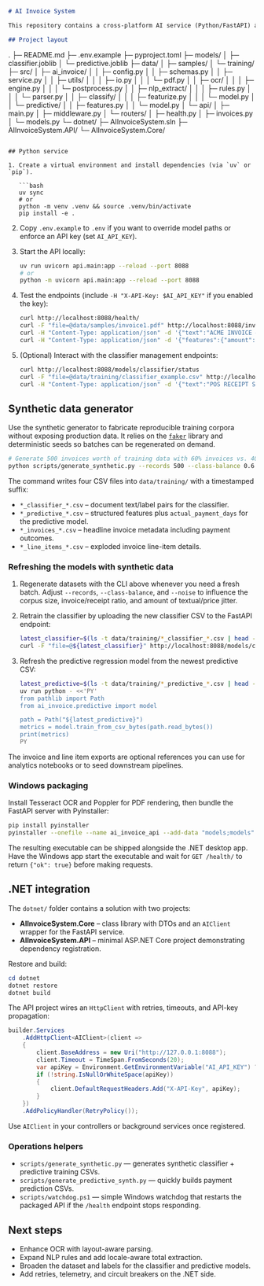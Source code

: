 ```markdown
# AI Invoice System

This repository contains a cross-platform AI service (Python/FastAPI) and Windows-focused .NET integration for automated invoice OCR, data extraction, smart classification, and payment prediction.

## Project layout

```

.
├─ README.md
├─ .env.example
├─ pyproject.toml
├─ models/
│  ├─ classifier.joblib
│  └─ predictive.joblib
├─ data/
│  ├─ samples/
│  └─ training/
├─ src/
│  ├─ ai\_invoice/
│  │  ├─ config.py
│  │  ├─ schemas.py
│  │  ├─ service.py
│  │  ├─ utils/
│  │  │  ├─ io.py
│  │  │  └─ pdf.py
│  │  ├─ ocr/
│  │  │  ├─ engine.py
│  │  │  └─ postprocess.py
│  │  ├─ nlp\_extract/
│  │  │  ├─ rules.py
│  │  │  └─ parser.py
│  │  ├─ classify/
│  │  │  ├─ featurize.py
│  │  │  └─ model.py
│  │  └─ predictive/
│  │     ├─ features.py
│  │     └─ model.py
│  └─ api/
│     ├─ main.py
│     ├─ middleware.py
│     └─ routers/
│        ├─ health.py
│        ├─ invoices.py
│        └─ models.py
└─ dotnet/
├─ AIInvoiceSystem.sln
├─ AIInvoiceSystem.API/
└─ AIInvoiceSystem.Core/

````

## Python service

1. Create a virtual environment and install dependencies (via `uv` or `pip`).

   ```bash
   uv sync
   # or
   python -m venv .venv && source .venv/bin/activate
   pip install -e .
````

2. Copy `.env.example` to `.env` if you want to override model paths or enforce an API key (set `AI_API_KEY`).

3. Start the API locally:

   ```bash
   uv run uvicorn api.main:app --reload --port 8088
   # or
   python -m uvicorn api.main:app --reload --port 8088
   ```

4. Test the endpoints (include `-H "X-API-Key: $AI_API_KEY"` if you enabled the key):

   ```bash
   curl http://localhost:8088/health/
   curl -F "file=@data/samples/invoice1.pdf" http://localhost:8088/invoices/extract
   curl -H "Content-Type: application/json" -d '{"text":"ACME INVOICE #F-1002 ..."}' http://localhost:8088/invoices/classify
   curl -H "Content-Type: application/json" -d '{"features":{"amount":950,"customer_age_days":400,"prior_invoices":12,"late_ratio":0.2,"weekday":2,"month":9}}' http://localhost:8088/invoices/predict
   ```

5. (Optional) Interact with the classifier management endpoints:

   ```bash
   curl http://localhost:8088/models/classifier/status
   curl -F "file=@data/training/classifier_example.csv" http://localhost:8088/models/classifier/train
   curl -H "Content-Type: application/json" -d '{"text":"POS RECEIPT Store 123 Total 11.82"}' http://localhost:8088/models/classifier/classify
   ```

## Synthetic data generator

Use the synthetic generator to fabricate reproducible training corpora without exposing production data. It relies on
the [`faker`](https://faker.readthedocs.io/) library and deterministic seeds so batches can be regenerated on demand.

```bash
# Generate 500 invoices worth of training data with 60% invoices vs. 40% receipts.
python scripts/generate_synthetic.py --records 500 --class-balance 0.6 --noise 0.25 --seed 1337
```

The command writes four CSV files into `data/training/` with a timestamped suffix:

* `*_classifier_*.csv` – document text/label pairs for the classifier.
* `*_predictive_*.csv` – structured features plus `actual_payment_days` for the predictive model.
* `*_invoices_*.csv` – headline invoice metadata including payment outcomes.
* `*_line_items_*.csv` – exploded invoice line-item details.

### Refreshing the models with synthetic data

1. Regenerate datasets with the CLI above whenever you need a fresh batch. Adjust `--records`, `--class-balance`, and
   `--noise` to influence the corpus size, invoice/receipt ratio, and amount of textual/price jitter.

2. Retrain the classifier by uploading the new classifier CSV to the FastAPI endpoint:

   ```bash
   latest_classifier=$(ls -t data/training/*_classifier_*.csv | head -n 1)
   curl -F "file=@${latest_classifier}" http://localhost:8088/models/classifier/train
   ```

3. Refresh the predictive regression model from the newest predictive CSV:

   ```bash
   latest_predictive=$(ls -t data/training/*_predictive_*.csv | head -n 1)
   uv run python - <<'PY'
   from pathlib import Path
   from ai_invoice.predictive import model

   path = Path("${latest_predictive}")
   metrics = model.train_from_csv_bytes(path.read_bytes())
   print(metrics)
   PY
   ```

The invoice and line item exports are optional references you can use for analytics notebooks or to seed downstream
pipelines.

### Windows packaging

Install Tesseract OCR and Poppler for PDF rendering, then bundle the FastAPI server with PyInstaller:

```bash
pip install pyinstaller
pyinstaller --onefile --name ai_invoice_api --add-data "models;models" -p src --collect-all spacy --collect-all sklearn run_server.py
```

The resulting executable can be shipped alongside the .NET desktop app. Have the Windows app start the executable and wait for `GET /health/` to return `{"ok": true}` before making requests.

## .NET integration

The `dotnet/` folder contains a solution with two projects:

* **AIInvoiceSystem.Core** – class library with DTOs and an `AIClient` wrapper for the FastAPI service.
* **AIInvoiceSystem.API** – minimal ASP.NET Core project demonstrating dependency registration.

Restore and build:

```powershell
cd dotnet
dotnet restore
dotnet build
```

The API project wires an `HttpClient` with retries, timeouts, and API-key propagation:

```csharp
builder.Services
    .AddHttpClient<AIClient>(client =>
    {
        client.BaseAddress = new Uri("http://127.0.0.1:8088");
        client.Timeout = TimeSpan.FromSeconds(20);
        var apiKey = Environment.GetEnvironmentVariable("AI_API_KEY") ?? string.Empty;
        if (!string.IsNullOrWhiteSpace(apiKey))
        {
            client.DefaultRequestHeaders.Add("X-API-Key", apiKey);
        }
    })
    .AddPolicyHandler(RetryPolicy());
```

Use `AIClient` in your controllers or background services once registered.

### Operations helpers

* `scripts/generate_synthetic.py` — generates synthetic classifier + predictive training CSVs.
* `scripts/generate_predictive_synth.py` — quickly builds payment prediction CSVs.
* `scripts/watchdog.ps1` — simple Windows watchdog that restarts the packaged API if the `/health` endpoint stops responding.

## Next steps

* Enhance OCR with layout-aware parsing.
* Expand NLP rules and add locale-aware total extraction.
* Broaden the dataset and labels for the classifier and predictive models.
* Add retries, telemetry, and circuit breakers on the .NET side.

```
```
